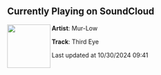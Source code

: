 ## Currently Playing on SoundCloud

[<img align="left" width="100" src="https://i1.sndcdn.com/artworks-LeurOIAH8SFv00lw-K7KbNQ-t500x500.png">](https://soundcloud.com/murlowmusic/third-eye)

**Artist**: Mur-Low 

**Track**: Third Eye

Last updated at 10/30/2024 09:41
